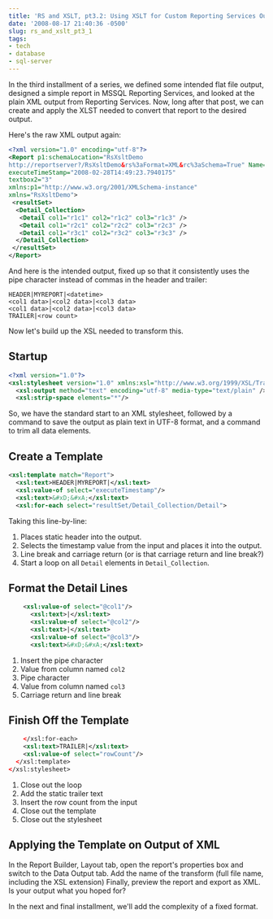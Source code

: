 ```yaml
---
title: 'RS and XSLT, pt3.2: Using XSLT for Custom Reporting Services Output'
date: '2008-08-17 21:40:36 -0500'
slug: rs_and_xslt_pt3_1
tags:
- tech
- database
- sql-server
---
```


In the third installment of a series, we defined some intended flat file output, designed
a simple report in MSSQL Reporting Services, and looked at the plain XML output
from Reporting Services. Now, long after that post, we can create and apply the
XLST needed to convert that report to the desired output.

<!-- truncate -->

Here's the raw XML output again:

```xml
<?xml version="1.0" encoding="utf-8"?>
<Report p1:schemaLocation="RsXsltDemo
http://reportserver?/RsXsltDemo&rs%3aFormat=XML&rc%3aSchema=True" Name="RsXsltDemo"
executeTimeStamp="2008-02-28T14:49:23.7940175"
textbox2="3"
xmlns:p1="http://www.w3.org/2001/XMLSchema-instance"
xmlns="RsXsltDemo">
 <resultSet>
  <Detail_Collection>
   <Detail col1="r1c1" col2="r1c2" col3="r1c3" />
   <Detail col1="r2c1" col2="r2c2" col3="r2c3" />
   <Detail col1="r3c1" col2="r3c2" col3="r3c3" />
  </Detail_Collection>
 </resultSet>
</Report>
```

And here is the intended output, fixed up so that it consistently uses the
pipe character instead of commas in the header and trailer:

```none
HEADER|MYREPORT|<datetime>
<col1 data>|<col2 data>|<col3 data>
<col1 data>|<col2 data>|<col3 data>
TRAILER|<row count>
```

Now let's build up the XSL needed to transform this.

## Startup

```xml
<?xml version="1.0"?>
<xsl:stylesheet version="1.0" xmlns:xsl="http://www.w3.org/1999/XSL/Transform" xmlns:rpt="RsXsltDemo">
  <xsl:output method="text" encoding="utf-8" media-type="text/plain" />
  <xsl:strip-space elements="*"/>
```

So, we have the standard start to an XML stylesheet, followed by a command to
save the output as plain text in UTF-8 format, and a command to trim all data
elements.

## Create a Template

```xml
<xsl:template match="Report">
  <xsl:text>HEADER|MYREPORT|</xsl:text>
  <xsl:value-of select="executeTimestamp"/>
  <xsl:text>&#xD;&#xA;</xsl:text>
  <xsl:for-each select="resultSet/Detail_Collection/Detail">
```

Taking this line-by-line:

1. Places static header into the output.
2. Selects the timestamp value from the input and places it into the output.
3. Line break and carriage return (or is that carriage return and line break?)
4. Start a loop on all `Detail` elements in `Detail_Collection`.

## Format the Detail Lines

```xml
    <xsl:value-of select="@col1"/>
      <xsl:text>|</xsl:text>
      <xsl:value-of select="@col2"/>
      <xsl:text>|</xsl:text>
      <xsl:value-of select="@col3"/>
      <xsl:text>&#xD;&#xA;</xsl:text>
```

1. Insert the pipe character
1. Value from column named `col2`
1. Pipe character
1. Value from column named `col3`
1. Carriage return and line break

## Finish Off the Template

```xml
    </xsl:for-each>
    <xsl:text>TRAILER|</xsl:text>
    <xsl:value-of select="rowCount"/>
  </xsl:template>
</xsl:stylesheet>
```

1. Close out the loop
1. Add the static trailer text
1. Insert the row count from the input
1. Close out the template
1. Close out the stylesheet

## Applying the Template on Output of XML

In the Report Builder, Layout tab, open the report's properties box and
switch to the Data Output tab. Add the name of the transform (full file name,
including the XSL extension) Finally, preview the report and export as XML. Is
your output what you hoped for?

In the next and final installment, we'll add the complexity of a fixed
format.
